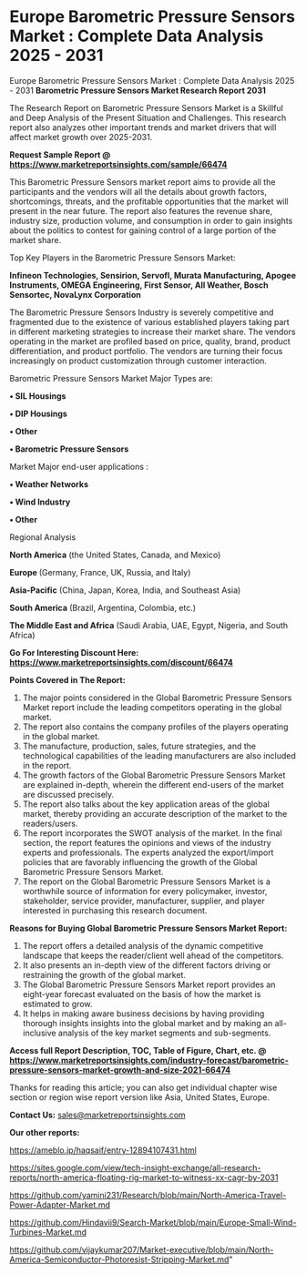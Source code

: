 # Europe Barometric Pressure Sensors Market : Complete Data Analysis 2025 - 2031
Europe Barometric Pressure Sensors Market : Complete Data Analysis 2025 - 2031
<strong>Barometric Pressure Sensors Market Research Report 2031</strong>

The Research Report on Barometric Pressure Sensors Market is a Skillful and Deep Analysis of the Present Situation and Challenges. This research report also analyzes other important trends and market drivers that will affect market growth over 2025-2031.

<strong>Request Sample Report @ <a href=https://www.marketreportsinsights.com/sample/66474>https://www.marketreportsinsights.com/sample/66474</a></strong>

This Barometric Pressure Sensors market report aims to provide all the participants and the vendors will all the details about growth factors, shortcomings, threats, and the profitable opportunities that the market will present in the near future. The report also features the revenue share, industry size, production volume, and consumption in order to gain insights about the politics to contest for gaining control of a large portion of the market share.

Top Key Players in the Barometric Pressure Sensors Market:

<strong>Infineon Technologies, Sensirion, Servofl, Murata Manufacturing, Apogee Instruments, OMEGA Engineering, First Sensor, All Weather, Bosch Sensortec, NovaLynx Corporation</strong>

The Barometric Pressure Sensors Industry is severely competitive and fragmented due to the existence of various established players taking part in different marketing strategies to increase their market share. The vendors operating in the market are profiled based on price, quality, brand, product differentiation, and product portfolio. The vendors are turning their focus increasingly on product customization through customer interaction.

Barometric Pressure Sensors Market Major Types are:

<strong>• SIL Housings

• DIP Housings

• Other

• Barometric Pressure Sensors</strong>

Market Major end-user applications :

<strong>• Weather Networks

• Wind Industry

• Other</strong>

Regional Analysis

</u><strong><b>North America</b></strong> (the United States, Canada, and Mexico)

<strong><b>Europe </b></strong>(Germany, France, UK, Russia, and Italy)

<strong><b>Asia-Pacific</b></strong> (China, Japan, Korea, India, and Southeast Asia)

<strong><b>South America</b></strong> (Brazil, Argentina, Colombia, etc.)

<strong><b>The Middle East and Africa</b></strong> (Saudi Arabia, UAE, Egypt, Nigeria, and South Africa)

<strong>Go For Interesting Discount Here: <a href=https://www.marketreportsinsights.com/discount/66474>https://www.marketreportsinsights.com/discount/66474</a></strong>

<strong>Points Covered in The Report:</strong>
<ol>
  <li>The major points considered in the Global Barometric Pressure Sensors Market report include the leading competitors operating in the global market.</li>
  <li>The report also contains the company profiles of the players operating in the global market.</li>
  <li>The manufacture, production, sales, future strategies, and the technological capabilities of the leading manufacturers are also included in the report.</li>
  <li>The growth factors of the Global Barometric Pressure Sensors Market are explained in-depth, wherein the different end-users of the market are discussed precisely.</li>
  <li>The report also talks about the key application areas of the global market, thereby providing an accurate description of the market to the readers/users.</li>
  <li>The report incorporates the SWOT analysis of the market. In the final section, the report features the opinions and views of the industry experts and professionals. The experts analyzed the export/import policies that are favorably influencing the growth of the Global Barometric Pressure Sensors Market.</li>
  <li>The report on the Global Barometric Pressure Sensors Market is a worthwhile source of information for every policymaker, investor, stakeholder, service provider, manufacturer, supplier, and player interested in purchasing this research document.</li>
</ol>
<strong>Reasons for Buying Global Barometric Pressure Sensors Market Report:</strong>

<ol>
  <li>The report offers a detailed analysis of the dynamic competitive landscape that keeps the reader/client well ahead of the competitors.</li>
  <li>It also presents an in-depth view of the different factors driving or restraining the growth of the global market.</li>
  <li>The Global Barometric Pressure Sensors Market report provides an eight-year forecast evaluated on the basis of how the market is estimated to grow.</li>
  <li>It helps in making aware business decisions by having providing thorough insights insights into the global market and by making an all-inclusive analysis of the key market segments and sub-segments.</li>
</ol>
<strong>Access full Report Description, TOC, Table of Figure, Chart, etc. @ <a href=https://www.marketreportsinsights.com/industry-forecast/barometric-pressure-sensors-market-growth-and-size-2021-66474>https://www.marketreportsinsights.com/industry-forecast/barometric-pressure-sensors-market-growth-and-size-2021-66474</a></strong>


Thanks for reading this article; you can also get individual chapter wise section or region wise report version like Asia, United States, Europe.

<strong>Contact Us:</strong>
sales@marketreportsinsights.com

<strong>Our other reports:</strong>

<a href=https://ameblo.jp/haqsaif/entry-12894107431.html>https://ameblo.jp/haqsaif/entry-12894107431.html</a>

<a href=https://sites.google.com/view/tech-insight-exchange/all-research-reports/north-america-floating-rig-market-to-witness-xx-cagr-by-2031>https://sites.google.com/view/tech-insight-exchange/all-research-reports/north-america-floating-rig-market-to-witness-xx-cagr-by-2031</a>

<a href=https://github.com/yamini231/Research/blob/main/North-America-Travel-Power-Adapter-Market.md>https://github.com/yamini231/Research/blob/main/North-America-Travel-Power-Adapter-Market.md</a>

<a href=https://github.com/Hindavii9/Search-Market/blob/main/Europe-Small-Wind-Turbines-Market.md>https://github.com/Hindavii9/Search-Market/blob/main/Europe-Small-Wind-Turbines-Market.md</a>

<a href=https://github.com/vijaykumar207/Market-executive/blob/main/North-America-Semiconductor-Photoresist-Stripping-Market.md>https://github.com/vijaykumar207/Market-executive/blob/main/North-America-Semiconductor-Photoresist-Stripping-Market.md</a>"
